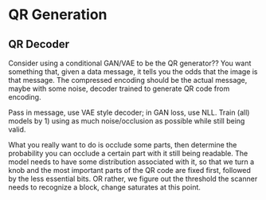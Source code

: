 # QR Generation

## QR Decoder

Consider using a conditional GAN/VAE to be the QR generator?? You want something that, given a data message, 
it tells you the odds that the image is that message. The compressed encoding should be the actual message, maybe with some noise,
decoder trained to generate QR code from encoding. 

Pass in message, use VAE style decoder; in GAN loss, use NLL. Train (all) models
by 1) using as much noise/occlusion as possible while still being valid. 

What you really want to do is occlude some parts, then determine the
probability you can occlude a certain part with it still being readable. 
The model needs to have some distribution associated with it, so 
that we turn a knob and the most important parts of the QR code are fixed 
first, followed by the less essential bits. OR rather, we figure out
the threshold the scanner needs to recognize a block, change saturates at this point.
